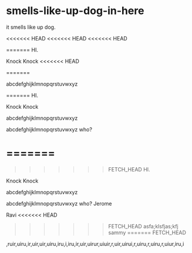 smells-like-up-dog-in-here
==========================

it smells like up dog.

<<<<<<< HEAD
<<<<<<< HEAD
<<<<<<< HEAD

=======
HI.

Knock Knock
<<<<<<< HEAD

=======

abcdefghijklmnopqrstuvwxyz

=======
HI.

Knock Knock

abcdefghijklmnopqrstuvwxyz

abcdefghijklmnopqrstuvwxyz who?

=======
=======
>>>>>>> FETCH_HEAD
HI.

Knock Knock

abcdefghijklmnopqrstuvwxyz

abcdefghijklmnopqrstuvwxyz who? Jerome

Ravi
<<<<<<< HEAD
>>>>>>> FETCH_HEAD
asfa;klsfjas;kfj sammy
=======
>>>>>>> FETCH_HEAD



,ruir,uiru,ir,uir,uir,uiru,iru,i,iru,ir,uir,uirur,uiuir,r,uir,uirui,r,uiru,r,uiru,r,uiur,iru,i
